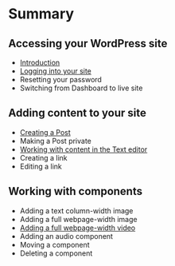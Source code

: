 # Summary

## Accessing your WordPress site

* [Introduction](README.md)
* [Logging into your site](logging-into-your-site.md)
* Resetting your password
* Switching from Dashboard to live site

## Adding content to your site

* [Creating a Post](adding-content-to-your-site/creating-a-post.md)
* Making a Post private
* [Working with content in the Text editor](adding-content-to-your-site/working-with-content-in-the-text-editor.md)
* Creating a link
* Editing a link

## Working with components

* Adding a text column-width image
* Adding a full webpage-width image
* [Adding a full webpage-width video](adding-content-to-your-site/adding-a-full-webpage-width-video.md)
* Adding an audio component
* Moving a component
* Deleting a component

